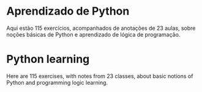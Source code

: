 # Aprendizado de Python

Aqui estão 115 exercícios, acompanhados de anotações de 23 aulas, sobre noções básicas de Python e aprendizado de lógica de programação.

# Python learning

Here are 115 exercises, with notes from 23 classes, about basic notions of Python and programming logic learning.